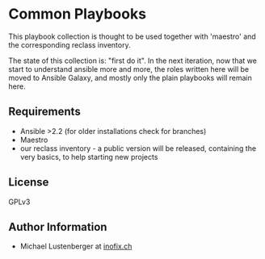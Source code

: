 Common Playbooks
================

This playbook collection is thought to be used together with 'maestro' and the corresponding reclass inventory.

The state of this collection is: "first do it". In the next iteration, now that we start to understand ansible more and more, the roles written here will be moved to Ansible Galaxy, and mostly only the plain playbooks will remain here.

Requirements
------------

* Ansible >2.2 (for older installations check for branches)
* Maestro
* our reclass inventory - a public version will be released, containing the very basics, to help starting new projects

License
-------

GPLv3

Author Information
------------------

* Michael Lustenberger at [inofix.ch](http://www.inofix.ch)


